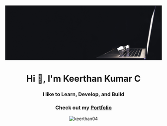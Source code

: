 ![Header](./github%20header.jpg)

<h1 align="center"> Hi 👋, I'm Keerthan Kumar C </h1>
<h3 align="center"> I like to Learn, Develop, and Build </h3>

<h3 align="center">
  Check out my <a href="https://keerthankumarc.vercel.app/">Portfolio</a>
</h3>

<p align="center"> 
  <img src="https://komarev.com/ghpvc/?username=keerthan04&label=Profile%20views&color=0e75b6&style=flat" alt="keerthan04" />
</p>
